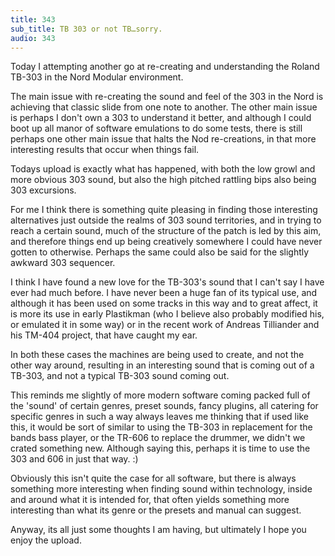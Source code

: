 ```yaml
---
title: 343
sub_title: TB 303 or not TB…sorry.
audio: 343
---
```


Today I attempting another go at re-creating and understanding the Roland TB-303 in the Nord Modular environment.

The main issue with re-creating the sound and feel of the 303 in the Nord is achieving that classic slide from one note to another. The other main issue is perhaps I don't own a 303 to understand it better, and although I could boot up all manor of software emulations to do some tests, there is still perhaps one other main issue that halts the Nod re-creations, in that more interesting results that occur when things fail.

Todays upload is exactly what has happened, with both the low growl and more obvious 303 sound, but also the high pitched rattling bips also being 303 excursions.

For me I think there is something quite pleasing in finding those interesting alternatives just outside the realms of 303 sound territories, and in trying to reach a certain sound, much of the structure of the patch is led by this aim, and therefore things end up being creatively somewhere I could have never gotten to otherwise. Perhaps the same could also be said for the slightly awkward 303 sequencer.

I think I have found a new love for the TB-303's sound that I can't say I have ever had much before. I have never been a huge fan of its typical use, and although it has been used on some tracks in this way and to great affect, it is more its use in early Plastikman (who I believe also probably modified his, or emulated it in some way) or in the recent work of Andreas Tilliander and his TM-404 project, that have caught my ear. 

In both these cases the machines are being used to create, and not the other way around, resulting in an interesting sound that is coming out of a TB-303, and not a typical TB-303 sound coming out.

This reminds me slightly of more modern software coming packed full of the 'sound' of certain genres, preset sounds, fancy plugins, all catering for specific genres in such a way always leaves me thinking that if used like this, it would be sort of similar to using the TB-303 in replacement for the bands bass player, or the TR-606 to replace the drummer, we didn't we crated something new. Although saying this, perhaps it is time to use the 303 and 606 in just that way. :)

Obviously this isn't quite the case for all software, but there is always something more interesting when finding sound within technology, inside and around what it is intended for, that often yields something more interesting than what its genre or the presets and manual can suggest.

Anyway, its all just some thoughts I am having, but ultimately I hope you enjoy the upload.